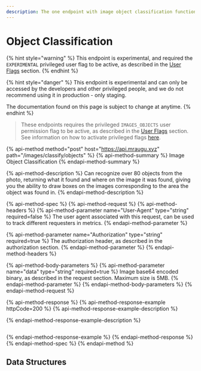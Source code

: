 ```yaml
---
description: The one endpoint with image object classification functionality.
---
```


# Object Classification

{% hint style="warning" %}
This endpoint is experimental, and required the `EXPERIMENTAL` privileged user flag to be active, as described in the [User Flags](../basics/intents.md#what-are-user-flags) section.
{% endhint %}

{% hint style="danger" %}
This endpoint is experimental and can only be accessed by the developers and other privileged people, and we do not recommend using it in production - only staging. 

The documentation found on this page is subject to change at anytime.
{% endhint %}

> These endpoints requires the privileged `IMAGES_OBJECTS` user permission flag to be active, as described in the [User Flags](../basics/intents.md#what-are-user-flags) section. See information on how to activate privileged flags [here](../basics/intents.md#activating-privileged-flags).

{% api-method method="post" host="https://api.mraugu.xyz" path="/images/classify/objects" %}
{% api-method-summary %}
Image Object Classification
{% endapi-method-summary %}

{% api-method-description %}
Can recognize over 80 objects from the photo, returning what it found and where on the image it was found, giving you the ability to draw boxes on the images corresponding to the area the object was found in.
{% endapi-method-description %}

{% api-method-spec %}
{% api-method-request %}
{% api-method-headers %}
{% api-method-parameter name="User-Agent" type="string" required=false %}
The user agent associated with this request, can be used to track different requesters in metrics.
{% endapi-method-parameter %}

{% api-method-parameter name="Authorization" type="string" required=true %}
The authorization header, as described in the authorization section.
{% endapi-method-parameter %}
{% endapi-method-headers %}

{% api-method-body-parameters %}
{% api-method-parameter name="data" type="string" required=true %}
Image base64 encoded binary, as described in the request section. Maximum size is 5MB.
{% endapi-method-parameter %}
{% endapi-method-body-parameters %}
{% endapi-method-request %}

{% api-method-response %}
{% api-method-response-example httpCode=200 %}
{% api-method-response-example-description %}

{% endapi-method-response-example-description %}

```

```
{% endapi-method-response-example %}
{% endapi-method-response %}
{% endapi-method-spec %}
{% endapi-method %}

## Data Structures



